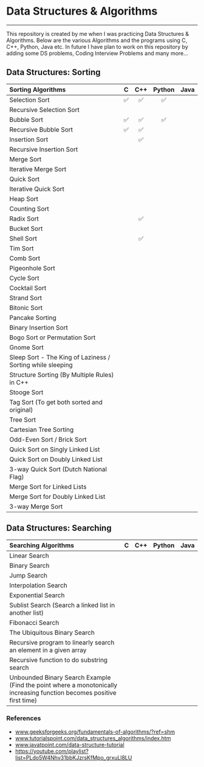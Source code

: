 # Data Structures & Algorithms

---
This repository is created by me when I was practicing Data Structures & Algorithms. Below are the various Algorithms and the programs using C, C++, Python, Java etc. In future I have plan to work on this repository by adding some DS problems, Coding Interview Problems and many more...

## Data Structures: Sorting

| Sorting Algorithms   | C     | C++   | Python    | Java |
| :---     | :---: | :---: | :---:      | ---:
| Selection Sort | ✅ | ✅ | ✅ |  |
| Recursive Selection Sort |  |  |  |  |
| Bubble Sort | ✅ | ✅ | ✅ |  |
| Recursive Bubble Sort | ✅ | ✅ |  |  |
| Insertion Sort |  | ✅ |  |  |
| Recursive Insertion Sort |  |  |  |  |
| Merge Sort |  |  |  |  |
| Iterative Merge Sort |  |  |  |  |
| Quick Sort |  |  |  |  |
| Iterative Quick Sort |  |  |  |  |
| Heap Sort |  |  |  |  |
| Counting Sort |  |  |  |  |
| Radix Sort |  | ✅ |  |  |
| Bucket Sort |  |  |  |  |
| Shell Sort |  | ✅ |  |  |
| Tim Sort |  |  |  |  |
| Comb Sort |  |  |  |  |
| Pigeonhole Sort |  |  |  |  |
| Cycle Sort |  |  |  |  |
| Cocktail Sort |  |  |  |  |
| Strand Sort |  |  |  |  |
| Bitonic Sort |  |  |  |  |
| Pancake Sorting |  |  |  |  |
| Binary Insertion Sort |  |  |  |  |
| Bogo Sort or Permutation Sort |  |  |  |  |
| Gnome Sort |  |  |  |  |
| Sleep Sort - The King of Laziness / Sorting while sleeping |  |  |  |  |
| Structure Sorting (By Multiple Rules) in C++ |  |  |  |  |
| Stooge Sort |  |  |  |  |
| Tag Sort (To get both sorted and original) |  |  |  |  |
| Tree Sort |  |  |  |  |
| Cartesian Tree Sorting |  |  |  |  |
| Odd-Even Sort / Brick Sort |  |  |  |  |
| Quick Sort on Singly Linked List |  |  |  |  |
| Quick Sort on Doubly Linked List |  |  |  |  |
| 3-way Quick Sort (Dutch National Flag) |  |  |  |  |
| Merge Sort for Linked Lists |  |  |  |  |
| Merge Sort for Doubly Linked List |  |  |  |  |
| 3-way Merge Sort |  |  |  |  |

## Data Structures: Searching

| Searching Algorithms   | C     | C++   | Python    | Java |
| :---     | :---: | :---: | :---:      | ---:   |
| Linear Search |  |  |  |  |
| Binary Search |  |  |  |  |
| Jump Search |  |  |  |  |
| Interpolation Search |  |  |  |  |
| Exponential Search |  |  |  |  |
| Sublist Search (Search a linked list in another list) |  |  |  |  |
| Fibonacci Search |  |  |  |  |
| The Ubiquitous Binary Search |  |  |  |  |
| Recursive program to linearly search an element in a given array |  |  |  |  |
| Recursive function to do substring search |  |  |  |  |
| Unbounded Binary Search Example (Find the point where a monotonically increasing function becomes positive first time) |  |  |  |  |

### References

- www.geeksforgeeks.org/fundamentals-of-algorithms/?ref=shm
- www.tutorialspoint.com/data_structures_algorithms/index.htm
- www.javatpoint.com/data-structure-tutorial
- https://youtube.com/playlist?list=PLdo5W4Nhv31bbKJzrsKfMpo_grxuLl8LU
